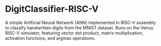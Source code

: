 # DigitClassifier-RISC-V
A simple Artificial Neural Network (ANN) implemented in RISC-V assembly to classify handwritten digits from the MNIST dataset. Runs on the Venus RISC-V simulator, featuring vector dot product, matrix multiplication, activation functions, and argmax operations.
